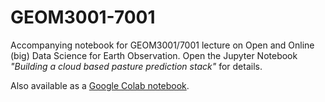 # GEOM3001-7001
Accompanying notebook for GEOM3001/7001 lecture on Open and Online (big) Data Science for Earth Observation.
Open the Jupyter Notebook _"Building a cloud based pasture prediction stack"_ for details.

Also available as a [Google Colab notebook](https://colab.research.google.com/drive/1NUd7md3fphiyJEtRzemKkam9_rPSTPKT).


